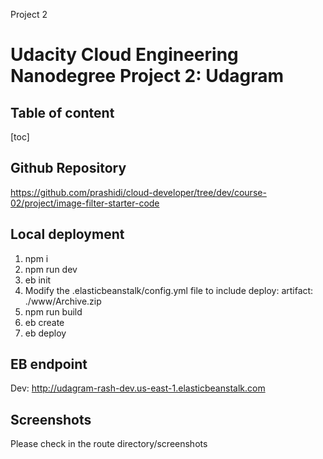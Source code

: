 Project 2

# Udacity Cloud Engineering Nanodegree Project 2: Udagram
## Table of content 

[toc]

## Github Repository
https://github.com/prashidi/cloud-developer/tree/dev/course-02/project/image-filter-starter-code

## Local deployment
1. npm i
2. npm run dev
3. eb init 
4. Modify the .elasticbeanstalk/config.yml file to include deploy:
  artifact: ./www/Archive.zip
5. npm run build
6. eb create 
7. eb deploy

## EB endpoint

Dev:  http://udagram-rash-dev.us-east-1.elasticbeanstalk.com

## Screenshots

Please check in the route directory/screenshots

